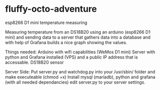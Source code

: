 # fluffy-octo-adventure
esp8266 D1 mini temperature measuring

Measuring temperature from an DS18B20 using an arduino (esp8266 D1 mini) and sending data to a server that gathers data into a database and with help of Grafana builds a nice graph showing the values.

Things needed:
Arduino with wifi capabilities (WeMos D1 mini)
Server with python and Grafana installed (VPS) and a public IP address that is accessable.
DS18B20 sensor

Server Side:
Put server.py and watchdog.py into your /usr/sbin/ folder and make executeable (chmod +x)
Install mysql (mariadb), python and grafana (with all needed dependancies)
edit server.py to your server settings.
